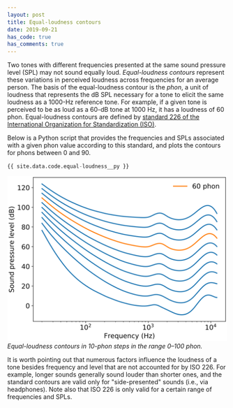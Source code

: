 ```yaml
---
layout: post
title: Equal-loudness contours
date: 2019-09-21
has_code: true
has_comments: true
---
```

Two tones with different frequencies presented at the same sound pressure level (SPL) may
not sound equally loud. *Equal-loudness contours* represent these variations in perceived
loudness across frequencies for an average person. The basis of the equal-loudness contour
is the *phon*, a unit of loudness that represents the dB SPL necessary for a tone to
elicit the same loudness as a 1000-Hz reference tone. For example, if a given tone is
perceived to be as loud as a 60-dB tone at 1000 Hz, it has a loudness of 60 phon.
Equal-loudness contours are defined by [standard 226 of the International Organization for
Standardization (ISO)](https://www.iso.org/standard/34222.html).

Below is a Python script that provides the frequencies and SPLs associated with a given
phon value according to this standard, and plots the contours for phons between 0 and 90.

```python
{{ site.data.code.equal-loudness__py }}
```

![](/assets/images/equal-loudness-contours.svg)
*Equal-loudness contours in 10-phon steps in the range 0–100 phon.*

It is worth pointing out that numerous factors influence the loudness of a tone besides
frequency and level that are not accounted for by ISO 226. For example, longer sounds
generally sound louder than shorter ones, and the standard contours are valid only for
"side-presented" sounds (i.e., via headphones). Note also that ISO 226 is only valid for
a certain range of frequencies and SPLs.